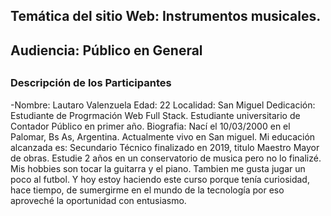 ## Temática del sitio Web: Instrumentos musicales. 
## Audiencia: Público en General
## 
<!-- ¿Cómo ajustaremos nuestra oferta a ese público? -->

### Descripción de los Participantes 

-Nombre: Lautaro Valenzuela
Edad: 22
Localidad: San Miguel
Dedicación: Estudiante de Progrmación Web Full Stack. Estudiante universitario de Contador Público en primer año.
Biografia: Nací el 10/03/2000 en el Palomar, Bs As, Argentina. Actualmente vivo en San miguel. Mi educación alcanzada es: Secundario Técnico finalizado en 2019, titulo Maestro Mayor de obras. Estudie 2 años en un conservatorio de musica pero no lo finalizé. Mis hobbies son tocar la guitarra y el piano. Tambien me gusta jugar un poco al futbol.
Y hoy estoy haciendo este curso porque tenía curiosidad, hace tiempo, de sumergirme en el mundo de la tecnología por eso aproveché la oportunidad con entusiasmo.













